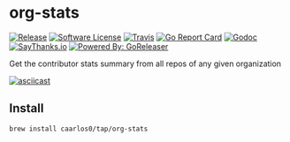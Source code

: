 # org-stats

[![Release](https://img.shields.io/github/release/caarlos0/org-stats.svg?style=flat-square)](https://github.com/caarlos0/org-stats/releases/latest)
[![Software License](https://img.shields.io/badge/license-MIT-brightgreen.svg?style=flat-square)](LICENSE.md)
[![Travis](https://img.shields.io/travis/caarlos0/org-stats.svg?style=flat-square)](https://travis-ci.org/caarlos0/org-stats)
[![Go Report Card](https://goreportcard.com/badge/github.com/caarlos0/org-stats?style=flat-square)](https://goreportcard.com/report/github.com/caarlos0/org-stats)
[![Godoc](https://godoc.org/github.com/caarlos0/org-stats?status.svg&style=flat-square)](http://godoc.org/github.com/caarlos0/org-stats)
[![SayThanks.io](https://img.shields.io/badge/SayThanks.io-%E2%98%BC-1EAEDB.svg?style=flat-square)](https://saythanks.io/to/caarlos0)
[![Powered By: GoReleaser](https://img.shields.io/badge/powered%20by-goreleaser-green.svg?style=flat-square)](https://github.com/goreleaser)


Get the contributor stats summary from all repos of any given organization

[![asciicast](https://asciinema.org/a/96136.png)](https://asciinema.org/a/96136)

## Install

```console
brew install caarlos0/tap/org-stats
```
